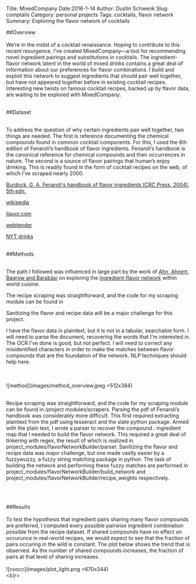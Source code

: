 Title: MixedCompany 
Date:2016-1-14 
Author: Dustin Schwenk 
Slug: comptails 
Category: personal projects 
Tags: cocktails, flavor network 
Summary: Exploring the flavor network of cocktails

##Overview
<br><br>
We’re in the midst of a cocktail renaissance. Hoping to contribute to this recent resurgence, I’ve created MixedCompany—a tool for recommending novel ingredient pairings and substitutions in cocktails. The ingredient-flavor network latent in the world of mixed drinks contains a great deal of information about our preferences for flavor combinations. I build and exploit this network to suggest ingredients that should pair well together, but have not appeared together before in existing cocktail recipes. Interesting new twists on famous cocktail recipes, backed up by flavor data, are waiting to be explored with MixedCompany.
<br><br>


##Dataset
<br><br>

To address the question of why certain ingredients pair well together, two things are needed. The first is reference documenting the chemical compounds found in common cocktail components. For this, I used the 6th edition of Fenaroli’s handbook of flavor ingredients. Fenaroli’s handbook is the canonical reference for chemical compounds and their occurrences in nature. The second is a source of flavor pairings that human’s enjoy drinking. This is readily found in the form of cocktail recipes on the web, of which I’ve scraped nearly 2000. 

[Burdock, G. A. Fenaroli's handbook of flavor ingredients (CRC Press, 2004), 5th edn.](https://books.google.com/books?id=A8OyTzGGJhYC&printsec=frontcover&source=gbs_ge_summary_r&cad=0#v=onepage&q&f=false "Title")

[wikipedia](https://en.wikipedia.org/wiki/List_of_cocktails "Title")

[liquor.com](http://liquor.com/recipes/ "Title")

[webtender](http://wiki.webtender.com/wiki/Category%3aRecipes "Title")

[NYT drinks](http://topics.nytimes.com/top/features/magazine/columns/drink/index.html "Title")
<br><br>

##Methods
<br><br>

The path I followed was influenced in large part by the work of 
[Ahn, Ahnert, Bagrow and Barabási](http://www.nature.com/articles/srep00196 "Title") on exploring the [ingredient-flavor network](https://en.wikipedia.org/wiki/Ingredient-flavor_network 'Title') within world cuisine. 

The recipe scraping was straightforward, and the code for my scraping module can be found in 

Sanitizing the flavor and recipe data will be a major challenge for this project.

I have the flavor data in plaintext, but it is not in a tabular, searchable form. I will need to parse the document, recovering the words that I'm interested in. The OCR I've done is good, but not perfect. I will need to correct any misidentified characters in order to make the matches between flavor compounds that are the foundation of the network. NLP techniques should help here. 

<br><br>
![method](images/method_overview.jpeg =512x384)
<br><br>

Recipe scraping was straightforward, and the code for my scraping module can be found in /project modules/scrapers. Parsing the pdf of Fenaroli’s handbook was considerably more difficult. This first required extracting plaintext from the pdf using tesseract and the slate python package. Armed with the plain text, I wrote a parser to recover the compound : ingredient map that I needed to build the flavor network. This required a great deal of tinkering with regex, the result of which is realized in project_modules/flavorNetworkBuilder/parser. Sanitizing the flavor and recipe data was major challenge, but one made vastly easier by a fuzzywuzzy, a fuzzy string matching package in python. The task of building the network and performing these fuzzy matches are performed in project_modules/flavorNetworkBuilder/build_network and project_modules/flavorNetworkBuilder/recipe_weights respectively.

<br><br>

##Results
<br><br>
To test the hypothesis that ingredient pairs sharing many flavor compounds are preferred, I computed every possible pairwise ingredient combination possible from the recipe dataset. If shared compounds have no effect on occurunce in real-world recipes, we would expect to see that the fraction of pairs occuring in the wild is constant. The plot below shows the trend that is observed. As the number of shared compounds increases, the fraction of pairs at that level of sharing increases. 
<br><br>
![coocc](images/plot_light.png =670x344)
<br><b]r>







